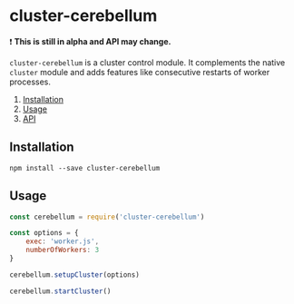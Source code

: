 # cluster-cerebellum
:exclamation: **This is still in alpha and API may change.**

`cluster-cerebellum` is a cluster control module. It complements the native `cluster` module and adds features like consecutive restarts of worker processes.


1. [Installation](#installation)
2. [Usage](#usage)
3. [API](./API.md)

## Installation
```shell
npm install --save cluster-cerebellum
```

## Usage

```javascript
const cerebellum = require('cluster-cerebellum')

const options = {
	exec: 'worker.js',
	numberOfWorkers: 3
}

cerebellum.setupCluster(options)

cerebellum.startCluster()

```



